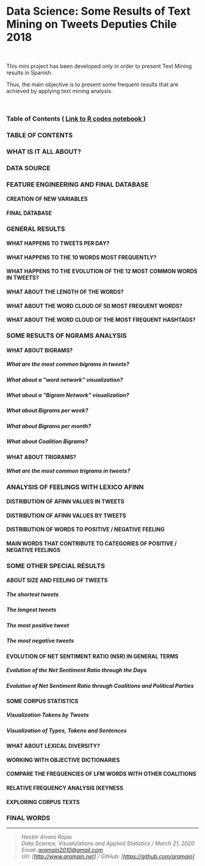 # Data Science: Some Results of Text Mining on Tweets Deputies Chile 2018

<br>

This mini project has been developed only in order to present Text Mining results in Spanish.

Thus, the main objective is to present some frequent results that are achieved by applying text mining analysis.


<br>

### Table of Contents   (  [  Link to R codes notebook ]( https://www.arqmain.net/Researches/Researchs/TMining/R/NLP/TMining/Tweets_Diputados_Chile/Tweets_Deputies_Chile_TMining.html))

### TABLE OF CONTENTS

### WHAT IS IT ALL ABOUT?
### DATA SOURCE

### FEATURE ENGINEERING AND FINAL DATABASE
#### CREATION OF NEW VARIABLES
#### FINAL DATABASE

### GENERAL RESULTS
#### WHAT HAPPENS TO TWEETS PER DAY?
#### WHAT HAPPENS TO THE 10 WORDS MOST FREQUENTLY?
#### WHAT HAPPENS TO THE EVOLUTION OF THE 12 MOST COMMON WORDS IN TWEETS?
#### WHAT ABOUT THE LENGTH OF THE WORDS?
#### WHAT ABOUT THE WORD CLOUD OF 50 MOST FREQUENT WORDS?
#### WHAT ABOUT THE WORD CLOUD OF THE MOST FREQUENT HASHTAGS?

### SOME RESULTS OF NGRAMS ANALYSIS
#### WHAT ABOUT BIGRAMS?
##### What are the most common bigrams in tweets?
##### What about a "word network" visualization?
##### What about a "Bigram Network" visualization?
##### What about Bigrams per week?
##### What about Bigrams per month?
##### What about Coalition Bigrams?
#### WHAT ABOUT TRIGRAMS?
##### What are the most common trigrams in tweets?

### ANALYSIS OF FEELINGS WITH LEXICO AFINN
#### DISTRIBUTION OF AFINN VALUES IN TWEETS
#### DISTRIBUTION OF AFINN VALUES BY TWEETS
#### DISTRIBUTION OF WORDS TO POSITIVE / NEGATIVE FEELING
#### MAIN WORDS THAT CONTRIBUTE TO CATEGORIES OF POSITIVE / NEGATIVE FEELINGS

### SOME OTHER SPECIAL RESULTS
#### ABOUT SIZE AND FEELING OF TWEETS
##### The shortest tweets
##### The longest tweets
##### The most positive tweet
##### The most negative tweets
#### EVOLUTION OF NET SENTIMENT RATIO (NSR) IN GENERAL TERMS
##### Evolution of the Net Sentiment Ratio through the Days
##### Evolution of Net Sentiment Ratio through Coalitions and Political Parties
#### SOME CORPUS STATISTICS
##### Visualization Tokens by Tweets
##### Visualization of Types, Tokens and Sentences
#### WHAT ABOUT LEXICAL DIVERSITY?
#### WORKING WITH OBJECTIVE DICTIONARIES
#### COMPARE THE FREQUENCIES OF LFM WORDS WITH OTHER COALITIONS
#### RELATIVE FREQUENCY ANALYSIS (KEYNESS
#### EXPLORING CORPUS TEXTS

### FINAL WORDS

<hr>

><i>Hector Alvaro Rojas<br>
>Data Science, Visualizations and Applied Statistics / March 21, 2020<br>
>Email: <arqmain2010@gmail.com> <br>
>Url: [http://www.arqmain.net]   /   GitHub: [https://github.com/arqmain]</i>

